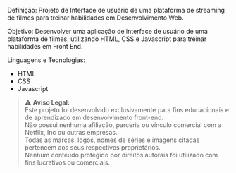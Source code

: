 
Definição: Projeto de Interface de usuário de uma plataforma de streaming de filmes para treinar habilidades em Desenvolvimento Web.



Objetivo: Desenvolver uma aplicação de interface de usuário de uma plataforma de filmes, utilizando HTML, CSS e Javascript para treinar habilidades em Front End.



Linguagens e Tecnologias:
- HTML
- CSS
- Javascript

> ⚠️ **Aviso Legal:**  
> Este projeto foi desenvolvido exclusivamente para fins educacionais e de aprendizado em desenvolvimento front-end.  
> Não possui nenhuma afiliação, parceria ou vínculo comercial com a Netflix, Inc ou outras empresas.  
> Todas as marcas, logos, nomes de séries e imagens citadas pertencem aos seus respectivos proprietários.  
> Nenhum conteúdo protegido por direitos autorais foi utilizado com fins lucrativos ou comerciais.

  

